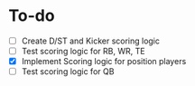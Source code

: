 # To-do  
- [ ] Create D/ST and Kicker scoring logic   
- [ ] Test scoring logic for RB, WR, TE   
- [x] Implement Scoring logic for position players  
- [ ] Test scoring logic for QB  